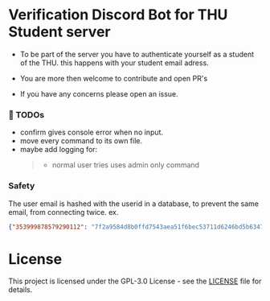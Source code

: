# Verification Discord Bot for THU Student server 

- To be part of the server you have to authenticate yourself as a student of the THU. 
this happens with your student email adress.

- You are more then welcome to contribute and open PR's 
- If you have any concerns please open an issue.


### 📝 TODOs
- confirm gives console error when no input.
- move every command to its own file.
- maybe add logging for: 
    > - normal user tries uses admin only command


### Safety
The user email is hashed with the userid in a database, to prevent the same email,
from connecting twice. ex.

```json 
{"353999878579290112": "7f2a9584d8b0ffd7543aea51f6bec53711d6246bd5b63470c393cffea8cf7dd5"}
```

# License

This project is licensed under the GPL-3.0 License - see the [LICENSE](LICENSE) file for details.
